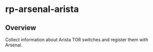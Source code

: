 # rp-arsenal-arista

Overview
------
Collect information about Arista TOR switches and register them with Arsenal.


